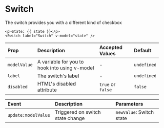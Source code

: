 # Switch

The switch provides you with a different kind of checkbox

<CkSwitchExample/>

```vue
<p>State: {{ state }}</p>
<Switch label="Switch" v-model="state" />
```

| Prop         | Description                                   | Accepted Values   | Default     |
| :----------- | :-------------------------------------------- | :---------------- | :---------- |
| `modelValue` | A variable for you to hook into using v-model | -                 | `undefined` |
| `label`      | The switch's label                            | -                 | `undefined` |
| `disabled`   | HTML's disabled attribute                     | `true` or `false` | `false`     |

| Event               | Description                      | Parameters               |
| :------------------ | :------------------------------- | :----------------------- |
| `update:modelValue` | Triggered on switch state change | `newValue`: Switch state |

<script setup>
import CkSwitchExample from './CkSwitchExample.vue'
</script>
